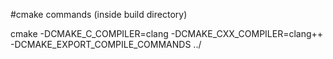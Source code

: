 #cmake commands (inside build directory)

cmake -DCMAKE_C_COMPILER=clang -DCMAKE_CXX_COMPILER=clang++ -DCMAKE_EXPORT_COMPILE_COMMANDS ../